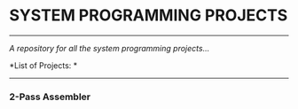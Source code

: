 # SYSTEM PROGRAMMING PROJECTS

___

*A repository for all the system programming projects...*

*List of Projects: *

___

### 2-Pass Assembler



